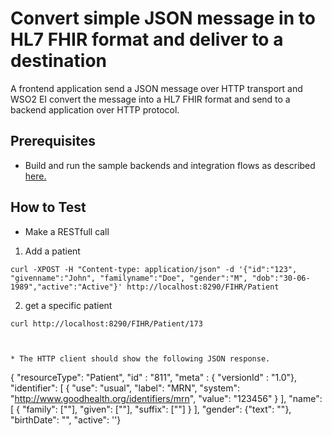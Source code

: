 # Convert simple JSON message in to HL7 FHIR format and deliver to a destination




A frontend application send a JSON message over HTTP transport and WSO2 EI convert the 
message into a HL7 FHIR format and send to a backend application over HTTP protocol. 


## Prerequisites

* Build and run the sample backends and integration flows as described  [here.](https://github.com/sagara-gunathunga/hl7-wso2-integration-samples/blob/master/README.md#how-to-build)




## How to Test



* Make a RESTfull call 


1. Add a patient 
```shell
curl -XPOST -H "Content-type: application/json" -d '{"id":"123", "givenname":"John", "familyname":"Doe", "gender":"M", "dob":"30-06-1989","active":"Active"}' http://localhost:8290/FIHR/Patient
```

2. get a specific patient 
```shell
curl http://localhost:8290/FIHR/Patient/173



* The HTTP client should show the following JSON response. 

```

{
                    "resourceType": "Patient",  "id" : "811",  "meta" : {    "versionId" : "1.0"},
                    "identifier": [
                      {  "use": "usual",      "label": "MRN",
                         "system": "http://www.goodhealth.org/identifiers/mrn",
                         "value": "123456"    }
                                 ],
                      "name": [
                           {  "family": [""],
                               "given": [""],
                                "suffix": [""]
                            }  ],
                       "gender": {"text": ""},
                       "birthDate": "",
                       "active": ''}


```

 


